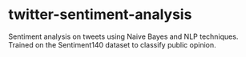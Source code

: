 # twitter-sentiment-analysis
Sentiment analysis on tweets using Naive Bayes and NLP techniques. Trained on the Sentiment140 dataset to classify public opinion.
